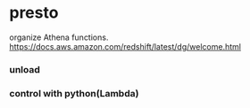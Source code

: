 # presto
organize Athena functions.<br>
https://docs.aws.amazon.com/redshift/latest/dg/welcome.html


### unload

### control with python(Lambda)
```sql


```
